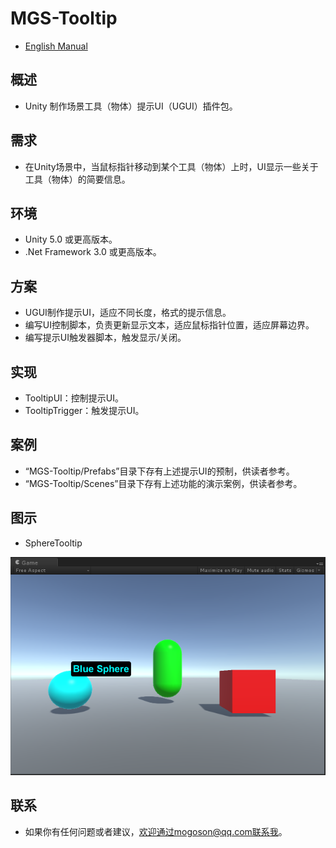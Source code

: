 ﻿# MGS-Tooltip
- [English Manual](./README.md)

## 概述
- Unity 制作场景工具（物体）提示UI（UGUI）插件包。

## 需求
- 在Unity场景中，当鼠标指针移动到某个工具（物体）上时，UI显示一些关于工具（物体）的简要信息。

## 环境
- Unity 5.0 或更高版本。
- .Net Framework 3.0 或更高版本。

## 方案
- UGUI制作提示UI，适应不同长度，格式的提示信息。
- 编写UI控制脚本，负责更新显示文本，适应鼠标指针位置，适应屏幕边界。
- 编写提示UI触发器脚本，触发显示/关闭。

## 实现
- TooltipUI：控制提示UI。
- TooltipTrigger：触发提示UI。

## 案例
- “MGS-Tooltip/Prefabs”目录下存有上述提示UI的预制，供读者参考。
- “MGS-Tooltip/Scenes”目录下存有上述功能的演示案例，供读者参考。

## 图示
- SphereTooltip

![SphereTooltip](./Attachments/SphereTooltip.png)

## 联系
- 如果你有任何问题或者建议，欢迎通过mogoson@qq.com联系我。